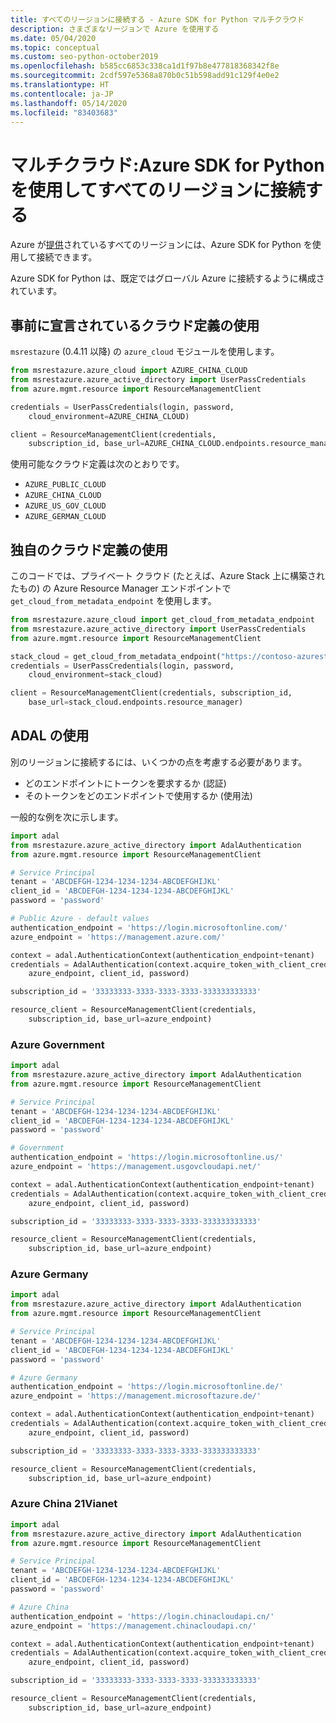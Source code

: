 ```yaml
---
title: すべてのリージョンに接続する - Azure SDK for Python マルチクラウド
description: さまざまなリージョンで Azure を使用する
ms.date: 05/04/2020
ms.topic: conceptual
ms.custom: seo-python-october2019
ms.openlocfilehash: b585cc6853c338ca1d1f97b8e477818368342f8e
ms.sourcegitcommit: 2cdf597e5368a870b0c51b598add91c129f4e0e2
ms.translationtype: HT
ms.contentlocale: ja-JP
ms.lasthandoff: 05/14/2020
ms.locfileid: "83403683"
---
```

# <a name="multi-cloud-connect-to-all-regions-with-the-azure-sdk-for-python"></a>マルチクラウド:Azure SDK for Python を使用してすべてのリージョンに接続する

Azure が[提供](https://azure.microsoft.com/regions/services)されているすべてのリージョンには、Azure SDK for Python を使用して接続できます。

Azure SDK for Python は、既定ではグローバル Azure に接続するように構成されています。

## <a name="using-pre-declared-cloud-definition"></a>事前に宣言されているクラウド定義の使用

`msrestazure` (0.4.11 以降) の `azure_cloud` モジュールを使用します。

```python
from msrestazure.azure_cloud import AZURE_CHINA_CLOUD
from msrestazure.azure_active_directory import UserPassCredentials
from azure.mgmt.resource import ResourceManagementClient

credentials = UserPassCredentials(login, password,
    cloud_environment=AZURE_CHINA_CLOUD)

client = ResourceManagementClient(credentials,
    subscription_id, base_url=AZURE_CHINA_CLOUD.endpoints.resource_manager)
```
  
使用可能なクラウド定義は次のとおりです。

- `AZURE_PUBLIC_CLOUD`
- `AZURE_CHINA_CLOUD`
- `AZURE_US_GOV_CLOUD`
- `AZURE_GERMAN_CLOUD`

## <a name="using-your-own-cloud-definition"></a>独自のクラウド定義の使用

このコードでは、プライベート クラウド (たとえば、Azure Stack 上に構築されたもの) の Azure Resource Manager エンドポイントで `get_cloud_from_metadata_endpoint` を使用します。

```python
from msrestazure.azure_cloud import get_cloud_from_metadata_endpoint
from msrestazure.azure_active_directory import UserPassCredentials
from azure.mgmt.resource import ResourceManagementClient

stack_cloud = get_cloud_from_metadata_endpoint("https://contoso-azurestack-arm-endpoint.com")
credentials = UserPassCredentials(login, password,
    cloud_environment=stack_cloud)

client = ResourceManagementClient(credentials, subscription_id,
    base_url=stack_cloud.endpoints.resource_manager)
```

## <a name="using-adal"></a>ADAL の使用

別のリージョンに接続するには、いくつかの点を考慮する必要があります。

- どのエンドポイントにトークンを要求するか (認証)
- そのトークンをどのエンドポイントで使用するか (使用法)

一般的な例を次に示します。

```python
import adal
from msrestazure.azure_active_directory import AdalAuthentication
from azure.mgmt.resource import ResourceManagementClient

# Service Principal
tenant = 'ABCDEFGH-1234-1234-1234-ABCDEFGHIJKL'
client_id = 'ABCDEFGH-1234-1234-1234-ABCDEFGHIJKL'
password = 'password'

# Public Azure - default values
authentication_endpoint = 'https://login.microsoftonline.com/'
azure_endpoint = 'https://management.azure.com/'

context = adal.AuthenticationContext(authentication_endpoint+tenant)
credentials = AdalAuthentication(context.acquire_token_with_client_credentials,
    azure_endpoint, client_id, password)

subscription_id = '33333333-3333-3333-3333-333333333333'

resource_client = ResourceManagementClient(credentials,
    subscription_id, base_url=azure_endpoint)
```

### <a name="azure-government"></a>Azure Government

```python
import adal
from msrestazure.azure_active_directory import AdalAuthentication
from azure.mgmt.resource import ResourceManagementClient

# Service Principal
tenant = 'ABCDEFGH-1234-1234-1234-ABCDEFGHIJKL'
client_id = 'ABCDEFGH-1234-1234-1234-ABCDEFGHIJKL'
password = 'password'

# Government
authentication_endpoint = 'https://login.microsoftonline.us/'
azure_endpoint = 'https://management.usgovcloudapi.net/'

context = adal.AuthenticationContext(authentication_endpoint+tenant)
credentials = AdalAuthentication(context.acquire_token_with_client_credentials,
    azure_endpoint, client_id, password)

subscription_id = '33333333-3333-3333-3333-333333333333'

resource_client = ResourceManagementClient(credentials,
    subscription_id, base_url=azure_endpoint)
```

### <a name="azure-germany"></a>Azure Germany

```python
import adal
from msrestazure.azure_active_directory import AdalAuthentication
from azure.mgmt.resource import ResourceManagementClient

# Service Principal
tenant = 'ABCDEFGH-1234-1234-1234-ABCDEFGHIJKL'
client_id = 'ABCDEFGH-1234-1234-1234-ABCDEFGHIJKL'
password = 'password'

# Azure Germany
authentication_endpoint = 'https://login.microsoftonline.de/'
azure_endpoint = 'https://management.microsoftazure.de/'

context = adal.AuthenticationContext(authentication_endpoint+tenant)
credentials = AdalAuthentication(context.acquire_token_with_client_credentials,
    azure_endpoint, client_id, password)

subscription_id = '33333333-3333-3333-3333-333333333333'

resource_client = ResourceManagementClient(credentials,
    subscription_id, base_url=azure_endpoint)
```

### <a name="azure-china-21vianet"></a>Azure China 21Vianet

```python
import adal
from msrestazure.azure_active_directory import AdalAuthentication
from azure.mgmt.resource import ResourceManagementClient

# Service Principal
tenant = 'ABCDEFGH-1234-1234-1234-ABCDEFGHIJKL'
client_id = 'ABCDEFGH-1234-1234-1234-ABCDEFGHIJKL'
password = 'password'

# Azure China
authentication_endpoint = 'https://login.chinacloudapi.cn/'
azure_endpoint = 'https://management.chinacloudapi.cn/'

context = adal.AuthenticationContext(authentication_endpoint+tenant)
credentials = AdalAuthentication(context.acquire_token_with_client_credentials,
    azure_endpoint, client_id, password)

subscription_id = '33333333-3333-3333-3333-333333333333'

resource_client = ResourceManagementClient(credentials,
    subscription_id, base_url=azure_endpoint)
```
